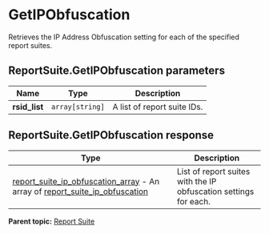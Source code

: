 # GetIPObfuscation

Retrieves the IP Address Obfuscation setting for each of the specified report suites.

## ReportSuite.GetIPObfuscation parameters

|Name|Type|Description|
|----|----|-----------|
| **rsid_list** | `array[string]` |A list of report suite IDs.|

## ReportSuite.GetIPObfuscation response

|Type|Description|
|----|-----------|
| [report_suite_ip_obfuscation_array](../../data_types/r_report_suite_ip_obfuscation_array.md#) - An array of [report_suite_ip_obfuscation](../../data_types/r_report_suite_ip_obfuscation.md#) |List of report suites with the IP obfuscation settings for each.|

**Parent topic:** [Report Suite](../../methods/report_suite/r_methods_reportsuite.md)

